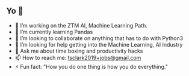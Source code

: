 ## Yo 👋

- 🔭 I’m working on the ZTM AI, Machine Learning Path.
- 🌱 I’m currently learning Pandas
- 👯 I’m looking to collaborate on anything that has to do with Python3
- 🤔 I’m looking for help getting into the Machine Learning, AI Industry
- 💬 Ask me about time boxing and productivity hacks
- 📫 How to reach me: tsclark2019+jobs@gmail.com
- ⚡ Fun fact: "How you do one thing is how you do everything."
